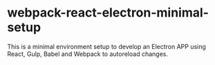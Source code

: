 # webpack-react-electron-minimal-setup

This is a minimal environment setup to develop an Electron APP using React, Gulp, Babel and Webpack to autoreload changes.